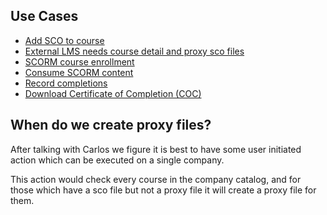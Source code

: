 ## Use Cases
- [Add SCO to course]
- [External LMS needs course detail and proxy sco files]
- [SCORM course enrollment]
- [Consume SCORM content]
- [Record completions]
- [Download Certificate of Completion (COC)]

## When do we create proxy files?
After talking with Carlos we figure it is best to have some user initiated action which can be executed on a single company.

This action would check every course in the company catalog, and for those which have a sco file but not a proxy file it will create a proxy file for them.

[Add SCO to course]: UseCase/AddScoToCourse.md
[External LMS needs course detail and proxy sco files]: UseCase/CourseDetailAndProxyScoFiles.md
[SCORM course enrollment]: UseCase/ScormCourseEnrollment.md
[Consume SCORM content]: UseCase/ConsumeScormContent.md
[Record completions]: UseCase/RecordCompletion.md
[Download Certificate of Completion (COC)]: UseCase/DownloadCOC.md
